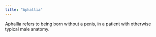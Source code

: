 ```yaml
---
title: "Aphallia"
---
```


Aphallia refers to being born without a penis, in a patient with otherwise typical male anatomy.